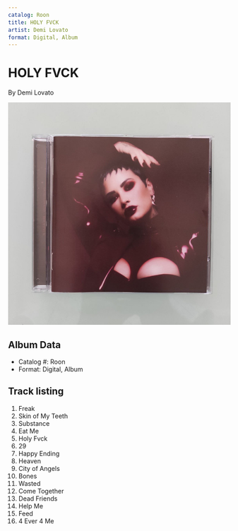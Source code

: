 ```yaml
---
catalog: Roon
title: HOLY FVCK
artist: Demi Lovato
format: Digital, Album
---
```


# HOLY FVCK

By Demi Lovato

![](../../assets/albumcovers/Demi_Lovato-HOLY_FVCK.png)

## Album Data

- Catalog #: Roon
- Format: Digital, Album


## Track listing


1. Freak
2. Skin of My Teeth
3. Substance
4. Eat Me
5. Holy Fvck
6. 29
7. Happy Ending
8. Heaven
9. City of Angels
10. Bones
11. Wasted
12. Come Together
13. Dead Friends
14. Help Me
15. Feed
16. 4 Ever 4 Me

